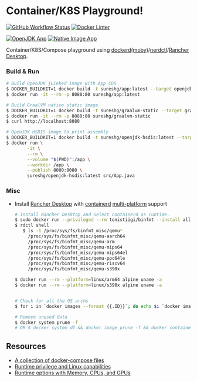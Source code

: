 # Container/K8S Playground!

[![GitHub Workflow Status][gha_badge]][gha_url]
[![Docker Linter][lint_img]][lint_url]

[![OpenJDK App][openjdk_app_img]][container-images] 
[![Native Image App][nativeimage_app_img]][container-images]

 Container/K8S/Compose playground using [dockerd(moby)][7]/[nerdctl][2]/[Rancher Desktop][3].

### Build & Run

```bash
# Build OpenJDK jLinked image with App CDS
$ DOCKER_BUILDKIT=1 docker build -t sureshg/app:latest --target openjdk .
$ docker run -it --rm -p 8080:80 sureshg/app:latest

# Build GraalVM native static image
$ DOCKER_BUILDKIT=1 docker build -t sureshg/graalvm-static --target graalvm-static .
$ docker run -it --rm -p 8080:80 sureshg/graalvm-static
$ curl http://localhost:8080

# OpenJDK HSDIS image to print assembly
$ DOCKER_BUILDKIT=1 docker build -t sureshg/openjdk-hsdis:latest --target openjdk-hsdis .
$ docker run \
        -it \
        --rm \
        --volume "$(PWD)":/app \
        --workdir /app \
        --publish 8080:8080 \
        sureshg/openjdk-hsdis:latest src/App.java
```

### Misc

 - Install [Rancher Desktop][3] with [containerd][0] [multi-platform][1] support
  
   ```bash
   # Install Rancher Desktop and Select containerd as runtime.
   $ sudo docker run --privileged --rm tonistiigi/binfmt --install all
   $ rdctl shell
      $ ls -1 /proc/sys/fs/binfmt_misc/qemu*
        /proc/sys/fs/binfmt_misc/qemu-aarch64
        /proc/sys/fs/binfmt_misc/qemu-arm
        /proc/sys/fs/binfmt_misc/qemu-mips64
        /proc/sys/fs/binfmt_misc/qemu-mips64el
        /proc/sys/fs/binfmt_misc/qemu-ppc64le
        /proc/sys/fs/binfmt_misc/qemu-riscv64
        /proc/sys/fs/binfmt_misc/qemu-s390x

   $ docker run --rm --platform=linux/arm64 alpine uname -a
   $ docker run --rm --platform=linux/s390x alpine uname -a
   
   
   # Check for all the OS archs
   $ for i in `docker images --format {{.ID}}`; do echo $i `docker image inspect $i | grep -e Architecture -e Os`; done
   
   # Remove unused data
   $ docker system prune -f
   # OR $ docker system df && docker image prune -f && docker container prune -f && docker network prune -f && docker volume prune -f
   
   ```
 

## Resources
  - [A collection of docker-compose files][6]
  - [Runtime privilege and Linux capabilities](https://docs.docker.com/engine/reference/run/#runtime-privilege-and-linux-capabilities)
  - [Runtime options with Memory, CPUs, and GPUs](https://docs.docker.com/config/containers/resource_constraints/)

[0]: https://github.com/containerd/containerd
[1]: https://github.com/containerd/nerdctl/blob/master/docs/multi-platform.md
[2]: https://github.com/containerd/nerdctl
[3]: https://github.com/rancher-sandbox/rancher-desktop
[4]: https://k3s.io/
[5]: https://github.com/jpetazzo/minimage
[6]: https://github.com/jonatan-ivanov/local-services
[7]: https://github.com/moby/moby

[gha_url]: https://github.com/sureshg/containers/actions/workflows/container-build.yml
[gha_img]: https://github.com/sureshg/containers/actions/workflows/container-build.yml/badge.svg
[gha_badge]: https://img.shields.io/github/actions/workflow/status/sureshg/containers/container-build.yml?branch=main&color=green&label=Container%20Build&logo=Github-Actions&logoColor=green&style=for-the-badge
             
[lint_url]: https://hadolint.github.io/hadolint/
[lint_img]: https://img.shields.io/badge/Dockerfile%20Linter-%E2%9D%A4-2596ec.svg?logo=Docker&style=for-the-badge&logoColor=2596ec

[container-images]: https://github.com/sureshg/containers/pkgs/container/containers
[openjdk_app_img]:  https://ghcr-badge.deta.dev/sureshg/containers/size?tag=openjdk-latest&label=OpenJDK
[nativeimage_app_img]: https://ghcr-badge.deta.dev/sureshg/containers/size?tag=nativeimage-latest&label=NativeImage